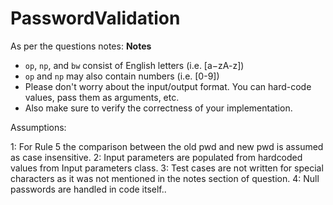 # PasswordValidation

As per the questions notes:
**Notes**
- `op`, `np`, and `bw` consist of English letters (i.e. [a−zA-z])
- `op` and `np` may also contain numbers (i.e. [0-9])
- Please don't worry about the input/output format. You can hard-code values, pass them as arguments, etc.
- Also make sure to verify the correctness of your implementation.

Assumptions:

1: For Rule 5 the comparison between the old pwd and new pwd is assumed as case insensitive.
2: Input parameters are  populated from hardcoded values from Input parameters class.
3: Test cases are not written for special characters as it was not mentioned in the notes section of question.
4: Null passwords are handled in code itself..
